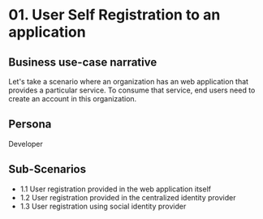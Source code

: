 # 01. User Self Registration to an application

## Business use-case narrative
Let's take a scenario where an organization has an web application that provides a particular service. To consume that service, end users need to create an account in this organization.

## Persona
Developer

## Sub-Scenarios
- 1.1 User registration provided in the web application itself
- 1.2 User registration provided in the centralized identity provider
- 1.3 User registration using social identity provider
